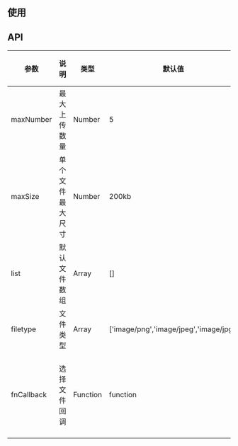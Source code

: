 <!--
 * @Description: 文件上传
 * @Author: panrui
 * @Date: 2021-06-04 18:10:36
 * @LastEditTime: 2021-06-07 11:56:02
 * @LastEditors: panrui
 * 不忘初心,不负梦想
-->

## 使用

## API

| 参数       | 说明             | 类型     | 默认值                                 | 必填  | 返回值              | 备注                               |
| ---------- | ---------------- | -------- | -------------------------------------- | ----- | ------------------- | ---------------------------------- |
| maxNumber  | 最大上传数量     | Number   | 5                                      | false | -                   | -                                  |
| maxSize    | 单个文件最大尺寸 | Number   | 200kb                                  | false | -                   | -                                  |
| list       | 默认文件数组     | Array    | []                                     | false | -                   | 格式为{uid:'',name:'',thumbUrl:''} |
| filetype   | 文件类型         | Array    | ['image/png','image/jpeg','image/jpg'] | false | -                   | -                                  |
| fnCallback | 选择文件回调     | Function | function                               | false | 当前已选择文件 list | -                                  |

<!-- | actionUrl    | 自动上传 url     | String   | ''                                     | false | -                   | -                             |
| isAutoUpload | 是否自动上传     | Boolean  | false                                  | false | -                   | -                             | -->
